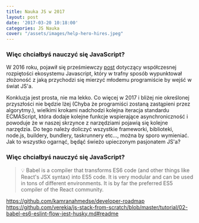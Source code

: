 ```yaml
---
title: Nauka JS w 2017
layout: post
date: '2017-03-20 10:18:00'
categories: JS Nauka
cover: "/assets/images/help-hero-hires.jpeg"
---
```

### Więc chciałbyś nauczyć się JavaScript?

W 2016 roku, pojawił się prześmiewczy [post](https://hackernoon.com/how-it-feels-to-learn-javascript-in-2016-d3a717dd577f#.hnnzagpmm) dotyczący współczesnej rozpiętości ekosystemu Javascript, który w trafny sposób wypunktował złożoność z jaką przychodzi się mierzyć młodemu programiście by wejść w świat JS'a. 

Konkluzja jest prosta, nie ma lekko. Co więcej w 2017 i bliżej nie określonej przyszłości nie będzie lżej (Chyba że programiści zostaną zastąpieni przez algorytmy.), wielkimi krokami nadchodzi kolejna iteracja standardu ECMAScript, która dodaje kolejne funkcje wspierające asynchroniczność i powoduje że w naszej skrzynce z narzędziami pojawią się kolejne narzędzia. Do tego należy doliczyć wszystkie frameworki, biblioteki, node.js, buildery, bundlery, taskrunnery etc..., można by sporo wymieniać. Jak to wszystko ogarnąć, będąć świeżo upieczonym pasjonatem JS'a?

### Więc chciałbyś nauczyć się JavaScript?

> 💡 Babel is a compiler that transforms ES6 code (and other things like React's JSX syntax) into ES5 code. It is very modular and can be used in tons of different environments. It is by far the preferred ES5 compiler of the React community.


https://github.com/kamranahmedse/developer-roadmap
https://github.com/verekia/js-stack-from-scratch/blob/master/tutorial/02-babel-es6-eslint-flow-jest-husky.md#readme